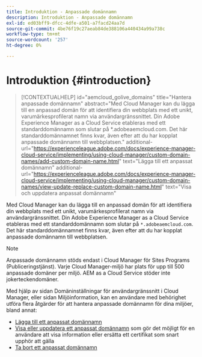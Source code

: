 ```yaml
---
title: Introduktion - Anpassade domännamn
description: Introduktion - Anpassade domännamn
exl-id: ed03bff9-dfcc-4dfe-a501-a7facd24aa7d
source-git-commit: 4be76f19c27aeab84de388106a440434a99a738c
workflow-type: tm+mt
source-wordcount: '257'
ht-degree: 0%

---
```


# Introduktion {#introduction}

>[!CONTEXTUALHELP]
>id="aemcloud_golive_domains"
>title="Hantera anpassade domännamn"
>abstract="Med Cloud Manager kan du lägga till en anpassad domän för att identifiera din webbplats med ett unikt, varumärkesprofilerat namn via användargränssnittet. Din Adobe Experience Manager as a Cloud Service etableras med ett standarddomännamn som slutar på *.adobeaemcloud.com. Det här standarddomännamnet finns kvar, även efter att du har kopplat anpassade domännamn till webbplatsen."
>additional-url="https://experienceleague.adobe.com/docs/experience-manager-cloud-service/implementing/using-cloud-manager/custom-domain-names/add-custom-domain-name.html" text="Lägga till ett anpassat domännamn"
>additional-url="https://experienceleague.adobe.com/docs/experience-manager-cloud-service/implementing/using-cloud-manager/custom-domain-names/view-update-replace-custom-domain-name.html" text="Visa och uppdatera anpassat domännamn"

Med Cloud Manager kan du lägga till en anpassad domän för att identifiera din webbplats med ett unikt, varumärkesprofilerat namn via användargränssnittet. Din Adobe Experience Manager as a Cloud Service etableras med ett standarddomännamn som slutar på `*.adobeaemcloud.com`. Det här standarddomännamnet finns kvar, även efter att du har kopplat anpassade domännamn till webbplatsen.

>[!NOTE]
>Anpassade domännamn stöds endast i Cloud Manager för Sites Programs (Publiceringstjänst). Varje Cloud Manager-miljö har plats för upp till 500 anpassade domäner per miljö. AEM as a Cloud Service stöder inte jokerteckendomäner.

Med hjälp av sidan Domäninställningar för användargränssnitt i Cloud Manager, eller sidan Miljöinformation, kan en användare med behörighet utföra flera åtgärder för att hantera anpassade domännamn för dina miljöer, bland annat:

* [Lägga till ett anpassat domännamn](/help/implementing/cloud-manager/custom-domain-names/add-custom-domain-name.md)
* [Visa eller uppdatera ett anpassat domännamn](/help/implementing/cloud-manager/custom-domain-names/view-update-replace-custom-domain-name.md) som gör det möjligt för en användare att visa information eller ersätta ett certifikat som snart upphör att gälla
* [Ta bort ett anpassat domännamn](/help/implementing/cloud-manager/custom-domain-names/delete-custom-domain-name.md)
